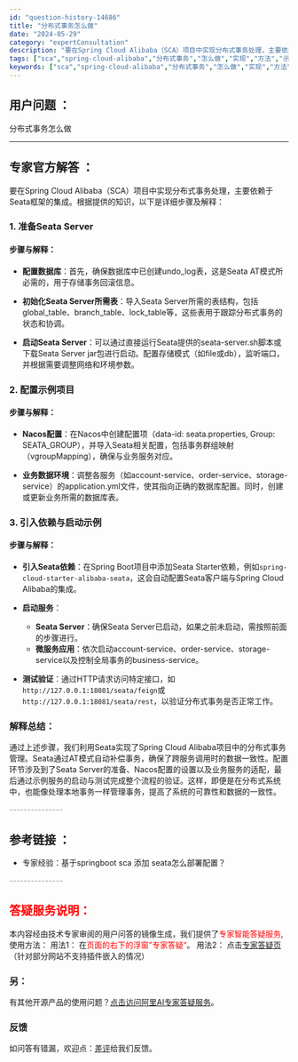 ```yaml
---
id: "question-history-14686"
title: "分布式事务怎么做"
date: "2024-05-29"
category: "expertConsultation"
description: "要在Spring Cloud Alibaba（SCA）项目中实现分布式事务处理，主要依赖于Seata框架的集成。根据提供的知识，以下是详细步骤及解释：### 1. 准备Seata Server#### 步骤与解释：- **配置数据库**：首先，确保数据库中已创建undo_log表，这是Seata A"
tags: ["sca","spring-cloud-alibaba","分布式事务","怎么做","实现","方法","示例"]
keywords: ["sca","spring-cloud-alibaba","分布式事务","怎么做","实现","方法","示例"]
---
```


## 用户问题 ： 
 分布式事务怎么做  

---------------
## 专家官方解答 ：

要在Spring Cloud Alibaba（SCA）项目中实现分布式事务处理，主要依赖于Seata框架的集成。根据提供的知识，以下是详细步骤及解释：

### 1. 准备Seata Server

#### 步骤与解释：
- **配置数据库**：首先，确保数据库中已创建undo_log表，这是Seata AT模式所必需的，用于存储事务回滚信息。
  
- **初始化Seata Server所需表**：导入Seata Server所需的表结构，包括global_table、branch_table、lock_table等，这些表用于跟踪分布式事务的状态和协调。

- **启动Seata Server**：可以通过直接运行Seata提供的seata-server.sh脚本或下载Seata Server jar包进行启动。配置存储模式（如file或db），监听端口，并根据需要调整网络和环境参数。

### 2. 配置示例项目

#### 步骤与解释：
- **Nacos配置**：在Nacos中创建配置项（data-id: seata.properties, Group: SEATA_GROUP），并导入Seata相关配置，包括事务群组映射（vgroupMapping），确保与业务服务对应。

- **业务数据环境**：调整各服务（如account-service、order-service、storage-service）的application.yml文件，使其指向正确的数据库配置。同时，创建或更新业务所需的数据库表。

### 3. 引入依赖与启动示例

#### 步骤与解释：
- **引入Seata依赖**：在Spring Boot项目中添加Seata Starter依赖，例如`spring-cloud-starter-alibaba-seata`，这会自动配置Seata客户端与Spring Cloud Alibaba的集成。

- **启动服务**：
  - **Seata Server**：确保Seata Server已启动，如果之前未启动，需按照前面的步骤进行。
  - **微服务应用**：依次启动account-service、order-service、storage-service以及控制全局事务的business-service。

- **测试验证**：通过HTTP请求访问特定接口，如`http://127.0.0.1:18081/seata/feign`或`http://127.0.0.1:18081/seata/rest`，以验证分布式事务是否正常工作。

### 解释总结：
通过上述步骤，我们利用Seata实现了Spring Cloud Alibaba项目中的分布式事务管理。Seata通过AT模式自动补偿事务，确保了跨服务调用时的数据一致性。配置环节涉及到了Seata Server的准备、Nacos配置的设置以及业务服务的适配，最后通过示例服务的启动与测试完成整个流程的验证。这样，即便是在分布式系统中，也能像处理本地事务一样管理事务，提高了系统的可靠性和数据的一致性。


<font color="#949494">---------------</font> 


## 参考链接 ：

* 专家经验：基于springboot sca 添加 seata怎么部署配置？ 


 <font color="#949494">---------------</font> 
 


## <font color="#FF0000">答疑服务说明：</font> 

本内容经由技术专家审阅的用户问答的镜像生成，我们提供了<font color="#FF0000">专家智能答疑服务</font>,使用方法：
用法1： 在<font color="#FF0000">页面的右下的浮窗”专家答疑“</font>。
用法2： 点击[专家答疑页](https://answer.opensource.alibaba.com/docs/intro)（针对部分网站不支持插件嵌入的情况）
### 另：


有其他开源产品的使用问题？[点击访问阿里AI专家答疑服务](https://answer.opensource.alibaba.com/docs/intro)。
### 反馈
如问答有错漏，欢迎点：[差评](https://ai.nacos.io/user/feedbackByEnhancerGradePOJOID?enhancerGradePOJOId=14736)给我们反馈。
